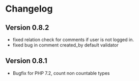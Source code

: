 # Changelog

## Version 0.8.2
 - fixed relation check for comments if user is not logged in.
 - fixed bug in comment created_by default validator
 
## Version 0.8.1
 - Bugfix for PHP 7.2, count non countable types
